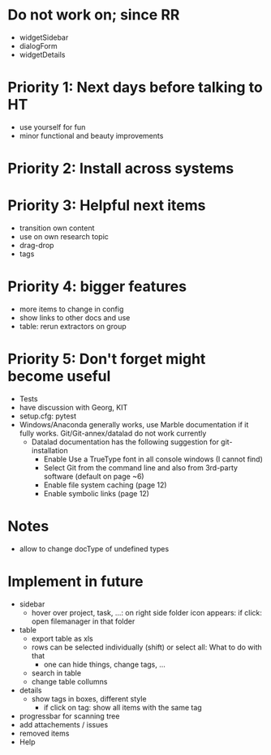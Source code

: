 # Do not work on; since RR
- widgetSidebar
- dialogForm
- widgetDetails

# Priority 1: Next days before talking to HT
- use yourself for fun
- minor functional and beauty improvements

# Priority 2: Install across systems

# Priority 3: Helpful next items
- transition own content
- use on own research topic
- drag-drop
- tags

# Priority 4: bigger features
- more items to change in config
- show links to other docs and use
- table: rerun extractors on group

# Priority 5: Don't forget might become useful
- Tests
- have discussion with Georg, KIT
- setup.cfg: pytest
- Windows/Anaconda generally works, use Marble documentation if it fully works. Git/Git-annex/datalad do not work currently
  - Datalad documentation has the following suggestion for git-installation
    - Enable Use a TrueType font in all console windows  (I cannot find)
    - Select Git from the command line and also from 3rd-party software (default on page ~6)
    - Enable file system caching (page 12)
    - Enable symbolic links (page 12)


# Notes
- allow to change docType of undefined types

# Implement in future
- sidebar
  - hover over project, task, ...: on right side folder icon appears: if click: open filemanager in that folder
- table
  - export table as xls
  - rows can be selected individually (shift) or select all: What to do with that
    - one can hide things, change tags, ...
  - search in table
  - change table collumns
- details
  - show tags in boxes, different style
    - if click on tag: show all items with the same tag
- progressbar for scanning tree
- add attachements / issues
- removed items
- Help